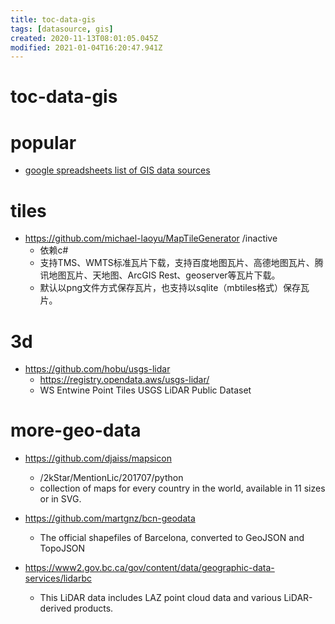 ```yaml
---
title: toc-data-gis
tags: [datasource, gis]
created: 2020-11-13T08:01:05.045Z
modified: 2021-01-04T16:20:47.941Z
---
```


# toc-data-gis

# popular

- [google spreadsheets list of GIS data sources](https://docs.google.com/spreadsheets/d/1utQRlrX3lJniBjWE3rNjLZeTRsbjH-zdjxNmXhhvO9Q/edit#gid=47)
# tiles
- https://github.com/michael-laoyu/MapTileGenerator /inactive
  - 依赖c#
  - 支持TMS、WMTS标准瓦片下载，支持百度地图瓦片、高德地图瓦片、腾讯地图瓦片、天地图、ArcGIS Rest、geoserver等瓦片下载。
  - 默认以png文件方式保存瓦片，也支持以sqlite（mbtiles格式）保存瓦片。
# 3d
- https://github.com/hobu/usgs-lidar
  - https://registry.opendata.aws/usgs-lidar/
  - WS Entwine Point Tiles USGS LiDAR Public Dataset
# more-geo-data
- https://github.com/djaiss/mapsicon
  - /2kStar/MentionLic/201707/python
  - collection of maps for every country in the world, available in 11 sizes or in SVG.

- https://github.com/martgnz/bcn-geodata
  - The official shapefiles of Barcelona, converted to GeoJSON and TopoJSON

- https://www2.gov.bc.ca/gov/content/data/geographic-data-services/lidarbc
  - This LiDAR data includes LAZ point cloud data and various LiDAR-derived products.
